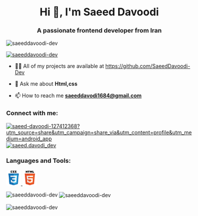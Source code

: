 <h1 align="center">Hi 👋, I'm Saeed Davoodi</h1>
<h3 align="center">A passionate frontend developer from Iran</h3>

<p align="left"> <img src="https://komarev.com/ghpvc/?username=saeeddavoodi-dev&label=Profile%20views&color=0e75b6&style=flat" alt="saeeddavoodi-dev" /> </p>

<p align="left"> <a href="https://github.com/ryo-ma/github-profile-trophy"><img src="https://github-profile-trophy.vercel.app/?username=saeeddavoodi-dev" alt="saeeddavoodi-dev" /></a> </p>

- 👨‍💻 All of my projects are available at https://github.com/SaeedDavoodi-Dev

- 💬 Ask me about **Html,css**

- 📫 How to reach me **saeeddavodi1684@gmail.com**

<h3 align="left">Connect with me:</h3>
<p align="left">
<a href="https://linkedin.com/in/saeed-davoodi-127412368?utm_source=share&utm_campaign=share_via&utm_content=profile&utm_medium=android_app" target="blank"><img align="center" src="https://raw.githubusercontent.com/rahuldkjain/github-profile-readme-generator/master/src/images/icons/Social/linked-in-alt.svg" alt="saeed-davoodi-127412368?utm_source=share&utm_campaign=share_via&utm_content=profile&utm_medium=android_app" height="30" width="40" /></a>
<a href="https://instagram.com/saeed.davodi_dev" target="blank"><img align="center" src="https://raw.githubusercontent.com/rahuldkjain/github-profile-readme-generator/master/src/images/icons/Social/instagram.svg" alt="saeed.davodi_dev" height="30" width="40" /></a>
</p>

<h3 align="left">Languages and Tools:</h3>
<p align="left"> <a href="https://www.w3schools.com/css/" target="_blank" rel="noreferrer"> <img src="https://raw.githubusercontent.com/devicons/devicon/master/icons/css3/css3-original-wordmark.svg" alt="css3" width="40" height="40"/> </a> <a href="https://www.w3.org/html/" target="_blank" rel="noreferrer"> <img src="https://raw.githubusercontent.com/devicons/devicon/master/icons/html5/html5-original-wordmark.svg" alt="html5" width="40" height="40"/> </a> </p>

<p><img align="left" src="https://github-readme-stats.vercel.app/api/top-langs?username=saeeddavoodi-dev&show_icons=true&locale=en&layout=compact" alt="saeeddavoodi-dev" /></p>

<p>&nbsp;<img align="center" src="https://github-readme-stats.vercel.app/api?username=saeeddavoodi-dev&show_icons=true&locale=en" alt="saeeddavoodi-dev" /></p>

<p><img align="center" src="https://github-readme-streak-stats.herokuapp.com/?user=saeeddavoodi-dev&" alt="saeeddavoodi-dev" /></p>

